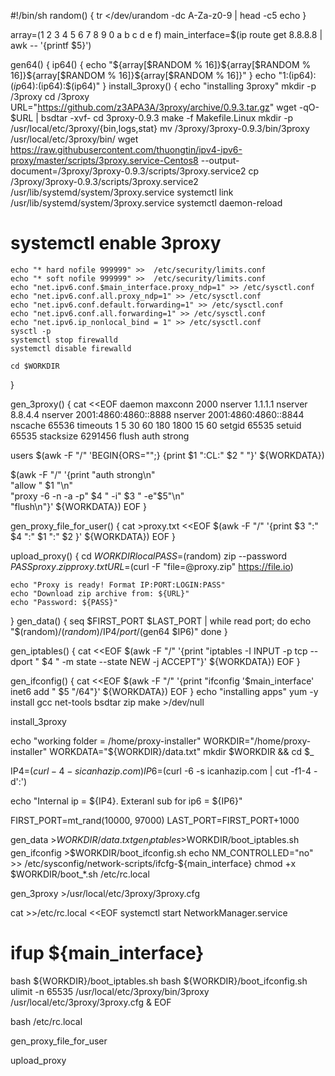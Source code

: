 #!/bin/sh
random() {
	tr </dev/urandom -dc A-Za-z0-9 | head -c5
	echo
}

array=(1 2 3 4 5 6 7 8 9 0 a b c d e f)
main_interface=$(ip route get 8.8.8.8 | awk -- '{printf $5}')

gen64() {
	ip64() {
		echo "${array[$RANDOM % 16]}${array[$RANDOM % 16]}${array[$RANDOM % 16]}${array[$RANDOM % 16]}"
	}
	echo "$1:$(ip64):$(ip64):$(ip64):$(ip64)"
}
install_3proxy() {
    echo "installing 3proxy"
    mkdir -p /3proxy
    cd /3proxy
    URL="https://github.com/z3APA3A/3proxy/archive/0.9.3.tar.gz"
    wget -qO- $URL | bsdtar -xvf-
    cd 3proxy-0.9.3
    make -f Makefile.Linux
    mkdir -p /usr/local/etc/3proxy/{bin,logs,stat}
    mv /3proxy/3proxy-0.9.3/bin/3proxy /usr/local/etc/3proxy/bin/
    wget https://raw.githubusercontent.com/thuongtin/ipv4-ipv6-proxy/master/scripts/3proxy.service-Centos8 --output-document=/3proxy/3proxy-0.9.3/scripts/3proxy.service2
    cp /3proxy/3proxy-0.9.3/scripts/3proxy.service2 /usr/lib/systemd/system/3proxy.service
    systemctl link /usr/lib/systemd/system/3proxy.service
    systemctl daemon-reload
#    systemctl enable 3proxy
    echo "* hard nofile 999999" >>  /etc/security/limits.conf
    echo "* soft nofile 999999" >>  /etc/security/limits.conf
    echo "net.ipv6.conf.$main_interface.proxy_ndp=1" >> /etc/sysctl.conf
    echo "net.ipv6.conf.all.proxy_ndp=1" >> /etc/sysctl.conf
    echo "net.ipv6.conf.default.forwarding=1" >> /etc/sysctl.conf
    echo "net.ipv6.conf.all.forwarding=1" >> /etc/sysctl.conf
    echo "net.ipv6.ip_nonlocal_bind = 1" >> /etc/sysctl.conf
    sysctl -p
    systemctl stop firewalld
    systemctl disable firewalld

    cd $WORKDIR
}

gen_3proxy() {
    cat <<EOF
daemon
maxconn 2000
nserver 1.1.1.1
nserver 8.8.4.4
nserver 2001:4860:4860::8888
nserver 2001:4860:4860::8844
nscache 65536
timeouts 1 5 30 60 180 1800 15 60
setgid 65535
setuid 65535
stacksize 6291456 
flush
auth strong

users $(awk -F "/" 'BEGIN{ORS="";} {print $1 ":CL:" $2 " "}' ${WORKDATA})

$(awk -F "/" '{print "auth strong\n" \
"allow " $1 "\n" \
"proxy -6 -n -a -p" $4 " -i" $3 " -e"$5"\n" \
"flush\n"}' ${WORKDATA})
EOF
}

gen_proxy_file_for_user() {
    cat >proxy.txt <<EOF
$(awk -F "/" '{print $3 ":" $4 ":" $1 ":" $2 }' ${WORKDATA})
EOF
}

upload_proxy() {
    cd $WORKDIR
    local PASS=$(random)
    zip --password $PASS proxy.zip proxy.txt
    URL=$(curl -F "file=@proxy.zip" https://file.io)

    echo "Proxy is ready! Format IP:PORT:LOGIN:PASS"
    echo "Download zip archive from: ${URL}"
    echo "Password: ${PASS}"

}
gen_data() {
    seq $FIRST_PORT $LAST_PORT | while read port; do
        echo "$(random)/$(random)/$IP4/$port/$(gen64 $IP6)"
    done
}

gen_iptables() {
    cat <<EOF
    $(awk -F "/" '{print "iptables -I INPUT -p tcp --dport " $4 "  -m state --state NEW -j ACCEPT"}' ${WORKDATA}) 
EOF
}

gen_ifconfig() {
    cat <<EOF
$(awk -F "/" '{print "ifconfig '$main_interface' inet6 add " $5 "/64"}' ${WORKDATA})
EOF
}
echo "installing apps"
yum -y install gcc net-tools bsdtar zip make >/dev/null

install_3proxy

echo "working folder = /home/proxy-installer"
WORKDIR="/home/proxy-installer"
WORKDATA="${WORKDIR}/data.txt"
mkdir $WORKDIR && cd $_

IP4=$(curl -4 -s icanhazip.com)
IP6=$(curl -6 -s icanhazip.com | cut -f1-4 -d':')

echo "Internal ip = ${IP4}. Exteranl sub for ip6 = ${IP6}"

FIRST_PORT=mt_rand(10000, 97000)
LAST_PORT=FIRST_PORT+1000

gen_data >$WORKDIR/data.txt
gen_iptables >$WORKDIR/boot_iptables.sh
gen_ifconfig >$WORKDIR/boot_ifconfig.sh
echo NM_CONTROLLED="no" >> /etc/sysconfig/network-scripts/ifcfg-${main_interface}
chmod +x $WORKDIR/boot_*.sh /etc/rc.local

gen_3proxy >/usr/local/etc/3proxy/3proxy.cfg

cat >>/etc/rc.local <<EOF
systemctl start NetworkManager.service
# ifup ${main_interface}
bash ${WORKDIR}/boot_iptables.sh
bash ${WORKDIR}/boot_ifconfig.sh
ulimit -n 65535
/usr/local/etc/3proxy/bin/3proxy /usr/local/etc/3proxy/3proxy.cfg &
EOF

bash /etc/rc.local

gen_proxy_file_for_user

upload_proxy
